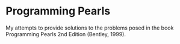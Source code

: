 # Programming Pearls
My attempts to provide solutions to the problems posed in the book Programming Pearls 2nd Edition (Bentley, 1999).
